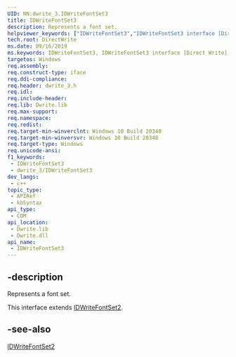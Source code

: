 ```yaml
---
UID: NN:dwrite_3.IDWriteFontSet3
title: IDWriteFontSet3
description: Represents a font set.
helpviewer_keywords: ["IDWriteFontSet3","IDWriteFontSet3 interface [Direct Write]","IDWriteFontSet3 interface [Direct Write]","described","directwrite.idwritefontset3","dwrite_3/IDWriteFontSet3"]
tech.root: DirectWrite
ms.date: 09/16/2019
ms.keywords: IDWriteFontSet3, IDWriteFontSet3 interface [Direct Write], IDWriteFontSet3 interface [Direct Write],described, directwrite.idwritefontset3, dwrite_3/IDWriteFontSet3
targetos: Windows
req.assembly: 
req.construct-type: iface
req.ddi-compliance: 
req.header: dwrite_3.h
req.idl: 
req.include-header: 
req.lib: Dwrite.lib
req.max-support: 
req.namespace: 
req.redist: 
req.target-min-winverclnt: Windows 10 Build 20348
req.target-min-winversvr: Windows 10 Build 20348
req.target-type: Windows
req.unicode-ansi: 
f1_keywords:
 - IDWriteFontSet3
 - dwrite_3/IDWriteFontSet3
dev_langs:
 - c++
topic_type:
 - APIRef
 - kbSyntax
api_type:
 - COM
api_location:
 - Dwrite.lib
 - Dwrite.dll
api_name:
 - IDWriteFontSet3
---
```


## -description

Represents a font set.

This interface extends [IDWriteFontSet2](./nn-dwrite_3-idwritefontset2.md).

## -see-also

[IDWriteFontSet2](./nn-dwrite_3-idwritefontset2.md)
